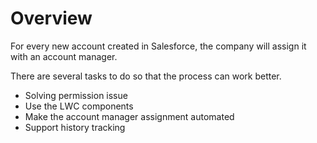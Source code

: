 # Overview
For every new account created in Salesforce, the company will assign it with an account manager.

There are several tasks to do so that the process can work better.

- Solving permission issue
- Use the LWC components
- Make the account manager assignment automated
- Support history tracking



